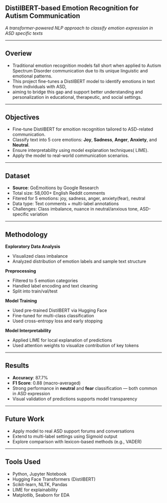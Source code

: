 ## DistilBERT-based Emotion Recognition for Autism Communication 
*A transformer-powered NLP approach to classify emotion expression in ASD specific texts*

---

## Overiew 
- Traditional emotion recognition models fall short when applied to Autism Spectrum Disorder communication due to its unique linguistic and emotional patterns.
- This project fine-tunes a DistilBERT model to identify emotions in text from individuals with ASD,
- aiming to bridge this gap and support better understanding and personalization in educational, therapeutic, and social settings.

---

## Objectives
- Fine-tune DistilBERT for emoition recognition tailored to ASD-related communication.
- Classify text into 5 core emotions: **Joy**, **Sadness**, **Anger**, **Anxiety**, and **Neutral**.
- Ensure interpretability using model explanation techniques( LIME).
- Apply the model to real-world communication scenarios.

---

## Dataset
- **Source**: GoEmoitions by Google Research
- Total size: 58,000+ English Reddit comments
- Fitered for 5 emotions: joy, sadness, anger, anxiety(fear), neutral
- Data type: Text comments + multi-label annotations
- Challenges: Class imbalance, nuance in neutral/anxious tone, ASD-specific variation

---
## Methodology 

**Exploratory Data Analysis**
- Visualized class imbalance
- Analyzed distribution of emotion labels and sample text structure
  
**Preprocessing**
- Filtered to 5 emotion categories
- Handled label encoding and text cleaning
- Split into train/val/test
  
**Model Training**
- Used pre-trained DistilBERT via Hugging Face
- Fine-tuned for multi-class classification
- Used cross-entropy loss and early stopping
  
**Model Interpretability**
- Applied LIME for local explanation of predictions
- Used attention weights to visualize contribution of key tokens

---

## Results 
- **Accuracy**: 87.7%  
- **F1 Score**: 0.88 (macro-averaged)  
- Strong performance in **neutral** and **fear** classification — both common in ASD expression  
- Visual validation of predictions supports model transparency  

---

## Future Work
- Apply model to real ASD support forums and conversations  
- Extend to multi-label settings using Sigmoid output  
- Explore comparison with lexicon-based methods (e.g., VADER)
  
---
## Tools Used
- Python, Jupyter Notebook  
- Hugging Face Transformers (DistilBERT)  
- Scikit-learn, NLTK, Pandas  
- LIME for explainability  
- Matplotlib, Seaborn for EDA
  
